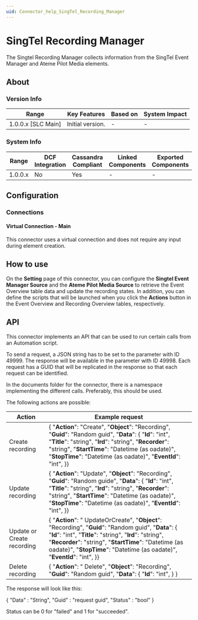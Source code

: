 ```yaml
---
uid: Connector_help_SingTel_Recording_Manager
---
```


# SingTel Recording Manager

The Singtel Recording Manager collects information from the SingTel Event Manager and Ateme Pilot Media elements.

## About

### Version Info

| Range                | Key Features     | Based on     | System Impact     |
|----------------------|------------------|--------------|-------------------|
| 1.0.0.x [SLC Main]   | Initial version. | -            | -                 |

### System Info

| Range     | DCF Integration     | Cassandra Compliant     | Linked Components     | Exported Components     |
|-----------|---------------------|-------------------------|-----------------------|-------------------------|
| 1.0.0.x   | No                  | Yes                     | -                     | -                       |

## Configuration

### Connections

#### Virtual Connection - Main

This connector uses a virtual connection and does not require any input during element creation.

## How to use

On the **Setting** page of this connector, you can configure the **Singtel Event Manager Source** and the **Ateme Pilot Media Source** to retrieve the Event Overview table data and update the recording states. In addition, you can define the scripts that will be launched when you click the **Actions** button in the Event Overview and Recording Overview tables, respectively.

## API

This connector implements an API that can be used to run certain calls from an Automation script.

To send a request, a JSON string has to be set to the parameter with ID 49999. The response will be available in the parameter with ID 49998. Each request has a GUID that will be replicated in the response so that each request can be identified.

In the documents folder for the connector, there is a namespace implementing the different calls. Preferably, this should be used.

The following actions are possible:

| **Action**                 | **Example request**                                                                                                                                                                                                                                                                                     |
|----------------------------|---------------------------------------------------------------------------------------------------------------------------------------------------------------------------------------------------------------------------------------------------------------------------------------------------------|
| Create recording           | { "**Action**": "Create", "**Object**": "Recording", "**Guid**": "Random guid", "**Data**": { "**Id**": "int", "**Title**": "string", "**Ird**": "string", "**Recorder**": "string", "**StartTime**": "Datetime (as oadate)", "**StopTime**": "Datetime (as oadate)", "**EventId**": "int", }}          |
| Update recording           | { "**Action**": "Update", "**Object**": "Recording", "**Guid**": "Random guide", "**Data**": { "**Id**": "int", "**Title**": "string", "**Ird**": "string", "**Recorder**": "string", "**StartTime**": "Datetime (as oadate)", "**StopTime**": "Datetime (as oadate)", "**EventId**": "int", }}         |
| Update or Create recording | { "**Action**": " UpdateOrCreate", "**Object**": "Recording", "**Guid**": "Random guid", "**Data**": { "**Id**": "int", "**Title**": "string", "**Ird**": "string", "**Recorder**": "string", "**StartTime**": "Datetime (as oadate)", "**StopTime**": "Datetime (as oadate)", "**EventId**": "int", }} |
| Delete recording           | { "**Action**": " Delete", "**Object**": "Recording", "**Guid**": "Random guid", "**Data**": { "**Id**": "int", } }                                                                                                                                                                                     |

The response will look like this:

{
"Data" : "String",
"Guid" : "request guid",
"Status" : "bool"
}

Status can be 0 for "failed" and 1 for "succeeded".
